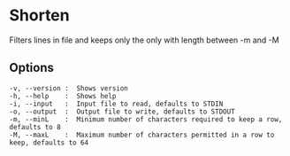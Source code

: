 # Shorten

Filters lines in file and keeps only the only with length between -m and -M

## Options
```
-v, --version :  Shows version
-h, --help    :  Shows help
-i, --input   :  Input file to read, defaults to STDIN
-o, --output  :  Output file to write, defaults to STDOUT
-m, --minL    :  Minimum number of characters required to keep a row, defaults to 8
-M, --maxL    :  Maximum number of characters permitted in a row to keep, defaults to 64
```
